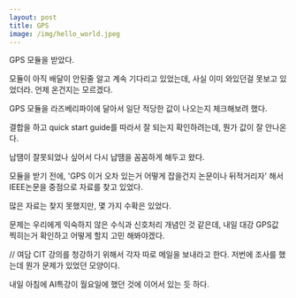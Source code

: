 ```yaml
---
layout: post
title: GPS
image: /img/hello_world.jpeg
---
```


GPS 모듈을 받았다.

모듈이 아직 배달이 안된줄 알고 계속 기다리고 있었는데,
사실 이미 와있던걸 못보고 있었더라. 언제 온건지는 모르겠다.

GPS 모듈을 라즈베리파이에 달아서 일단 적당한 값이 나오는지 체크해보려 했다.

결합을 하고 quick start guide를 따라서 잘 되는지 확인하려는데, 뭔가 값이 잘 안나온다.

납땜이 잘못되었나 싶어서 다시 납땜을 꼼꼼하게 해두고 왔다.

모듈을 받기 전에, 'GPS 이거 오차 있는거 어떻게 잡을건지 논문이나 뒤적거리자' 해서 
IEEE논문을 중점으로 자료를 찾고 있었다.

많은 자료는 찾지 못했지만, 몇 가지 수확은 있었다.

문제는 우리에게 익숙하지 않은 수식과 신호처리 개념인 것 같은데,
내일 대강 GPS값 찍히는거 확인하고 어떻게 할지 고민 해봐야겠다.

// 여담
CIT 강의를 청강하기 위해서 각자 따로 메일을 보내라고 한다.
저번에 조사를 했는데 뭔가 문제가 있었던 모양이다.

내일 아침에 AI특강이 월요일에 했던 것에 이어서 있는 듯 하다.